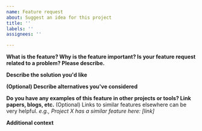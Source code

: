 ```yaml
---
name: Feature request
about: Suggest an idea for this project
title: ''
labels: ''
assignees: ''

---
```


**What is the feature? Why is the feature important? Is your feature request related to a problem? Please describe.**
<!---
A clear and concise description of what the problem is. Ex. I'm always frustrated when [...]
-->

**Describe the solution you'd like**
<!---
A clear and concise description of what you want to happen.
-->

**(Optional) Describe alternatives you've considered**
<!---
A clear and concise description of any alternative solutions or features you've considered.
-->

**Do you have any examples of this feature in other projects or tools? Link papers, blogs, etc.**
(Optional) Links to similar features elsewhere can be very helpful.
*e.g., Project X has a similar feature here: [link]*

**Additional context**
<!---
Add any other context or screenshots about the feature request here.
-->
